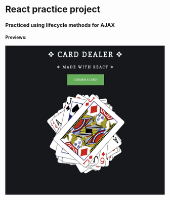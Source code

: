 # React practice project

### Practiced using lifecycle methods for AJAX

#### Previews:

![preview1](project-previews/preview1.png)

